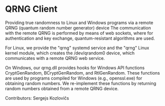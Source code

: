 # QRNG Client

Providing true randomness to Linux and Windows programs via a remote QRNG (quantum random number generator) device
The communication with the remote QRNG is performed by means of web sockets, where for authentication and key exchange, quantum-resistant algorithms are used.

For Linux, we provide the "qrng" systemd service and the "qrng" Linux kernel module, which creates the /dev/qrandom0 device, which communicates with a remote QRNG web service.

On Windows, our qrng.dll provides hooks for Windows API functions CryptGenRandom, BCryptGenRandom, and RtlGenRandom. These functions are used by programs compiled for Windows (e.g., openssl.exe) for obtaining random numbers. We re-implement these functions by returning random numbers obtained from a remote QRNG device.

Contributors: Sergejs Kozlovičs
